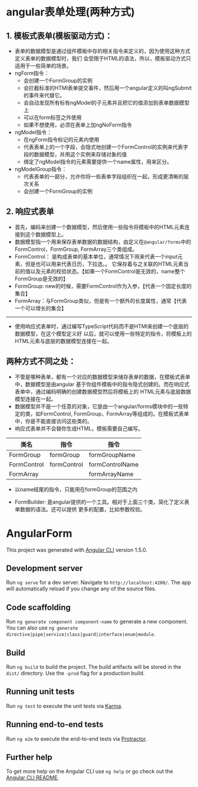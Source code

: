 # angular表单处理(两种方式)
## 1. 模板式表单(模板驱动方式)：
- 表单的数据模型是通过组件模板中存的相关指令来定义的，因为使用这种方式定义表单的数据模型时，我们
会受限于HTML的语法，所以，模板驱动方式只适用于一些简单的场景。
- ngForm指令：
  - 会创建一个FormGroup的实例
  - 会拦截标准的HTMl表单提交事件，然后用一个angular定义的叫ngSubmit的事件来代替它。
  - 会自动发现所有标有ngModel的子元素并且把它的值添加到表单数据模型上
  - 可以在form标签之外使用
  - 如果不想使用，必须在表单上加ngNoForm指令
- ngModel指令：
  - 在ngForm指令标记的元素内使用
  - 代表表单上的一个字段，会隐式地创建一个FormControl的实例来代表字段的数据模型，并用这个实例来存储对象的值
  - 绑定了ngModel指令的元素需要提供一个name属性，用来区分。
- ngModelGroup指令：
  - 代表表单的一部分，允许你将一些表单字段组织在一起，形成更清晰的层次关系
  - 会创建一个FormGroup的实例

## 2. 响应式表单
- 首先，编码来创建一个数据模型，然后使用一些指令将模板中的HTML元素连接到这个数据模型上。
- 数据模型指一个用来保存表单数据的数据结构，由定义在```@angular/forms```中的FormControl，FormGroup,
FormArray三个类组成。
- FormControl： 是构成表单的基本单位，通常情况下用来代表一个input元素，但是也可以用来代表日历，下拉选。。
它保存着与之关联的HTML元素当前的值以及元素的校验状态。【如果一个FormControl是无效的，name整个FormGroup是无效的】
- FormGroup: new的时候，需要FormControl作为入参，【代表一个固定长度的集合】
- FormArray：与FormGroup类似，但是有一个额外的长度属性，通常【代表一个可以增长的集合】
------------------  
- 使用响应式表单时，通过编写TypeScript代码而不是HTMl来创建一个底层的数据模型，在这个模型定义好
以后，就可以使用一些特定的指令，将模板上的HTML元素与底层的数据模型连接在一起。
## 两种方式不同之处：
- 不管是哪种表单，都有一个对应的数据模型来储存表单的数据，在模板式表单中，数据模型是由angular
  基于你组件模板中的指令隐式创建的。而在响应式表单中，通过编码明确的创建数据模型然后将模板上的
  HTML元素与底层数据模型连接在一起。
- 数据模型并不是一个任意的对象，它是由一个angular/forms模块中的一些特定的类，如FormControl,
FormGroup，FormArray等组成的。在模板式表单中，你是不能直接访问这些类的。
- 响应式表单并不会替你生成HTML，模板需要自己编写。

类名 | 指令 | 指令
---|---|---
FormGroup   | formGroup     | formGroupName
FormControl | formControl   | formControlName
FormArray   |               | formArrayName

- 以name结尾的指令，只能用在formGroup的范围之内

- FormBuilder: 是angular提供的一个工具。相对于上面三个类，简化了定义表单数据的语法。还可以提供
更多的配置，比如参数校验。

# AngularForm

This project was generated with [Angular CLI](https://github.com/angular/angular-cli) version 1.5.0.

## Development server

Run `ng serve` for a dev server. Navigate to `http://localhost:4200/`. The app will automatically reload if you change any of the source files.

## Code scaffolding

Run `ng generate component component-name` to generate a new component. You can also use `ng generate directive|pipe|service|class|guard|interface|enum|module`.

## Build

Run `ng build` to build the project. The build artifacts will be stored in the `dist/` directory. Use the `-prod` flag for a production build.

## Running unit tests

Run `ng test` to execute the unit tests via [Karma](https://karma-runner.github.io).

## Running end-to-end tests

Run `ng e2e` to execute the end-to-end tests via [Protractor](http://www.protractortest.org/).

## Further help

To get more help on the Angular CLI use `ng help` or go check out the [Angular CLI README](https://github.com/angular/angular-cli/blob/master/README.md).

